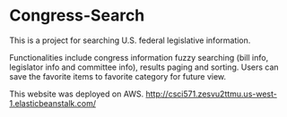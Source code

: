 # Congress-Search
This is a project for searching U.S. federal legislative information.

Functionalities include congress information fuzzy searching (bill info, legislator info and committee info), results paging and sorting. Users can save the favorite items to favorite category for future view.

This website was deployed on AWS.
http://csci571.zesvu2ttmu.us-west-1.elasticbeanstalk.com/
